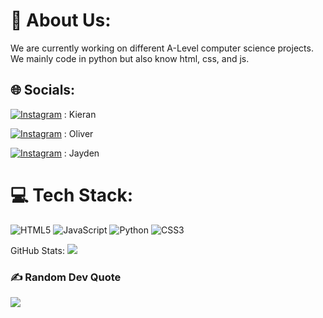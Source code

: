 # 💫 About Us:
We are currently working on different A-Level computer science projects.<br>We mainly code in python but also know html, css, and js.<br>


## 🌐 Socials:
[![Instagram](https://img.shields.io/badge/Instagram-%23E4405F.svg?logo=Instagram&logoColor=white)](https://instagram.com/kieranwarren8) :  Kieran

[![Instagram](https://img.shields.io/badge/Instagram-%23E4405F.svg?logo=Instagram&logoColor=white)](https://instagram.com/oliver__jac) :  Oliver

[![Instagram](https://img.shields.io/badge/Instagram-%23E4405F.svg?logo=Instagram&logoColor=white)](https://instagram.com/mantonn.08) :  Jayden
# 💻 Tech Stack:
![HTML5](https://img.shields.io/badge/html5-%23E34F26.svg?style=for-the-badge&logo=html5&logoColor=white) ![JavaScript](https://img.shields.io/badge/javascript-%23323330.svg?style=for-the-badge&logo=javascript&logoColor=%23F7DF1E) ![Python](https://img.shields.io/badge/python-3670A0?style=for-the-badge&logo=python&logoColor=ffdd54) ![CSS3](https://img.shields.io/badge/css3-%231572B6.svg?style=for-the-badge&logo=css3&logoColor=white)

GitHub Stats:
![](https://github-readme-stats.vercel.app/api/top-langs/?username=Dumb-Shit-Coding&theme=dark&hide_border=false&include_all_commits=false&count_private=true&layout=compact)

### ✍️ Random Dev Quote
![](https://quotes-github-readme.vercel.app/api?type=vetical&theme=radical)


<!-- Proudly created with GPRM ( https://gprm.itsvg.in ) -->
